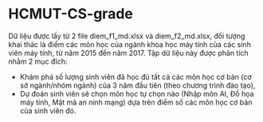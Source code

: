 # HCMUT-CS-grade

Dữ liệu được lấy từ 2 file diem_f1_md.xlsx và diem_f2_md.xlsx, đối tượng khai thác là điểm các môn học của ngành khoa học máy tính của các sinh viên máy tính, từ năm 2015 đến năm 2017. Tập dữ liệu này được phân tích nhằm 2 mục đích:
- Khám phá số lượng sinh viên đã học đủ tất cả các môn học cơ bản (cơ sở ngành/nhóm ngành) của 3 năm đầu tiên (theo chương trình đào tạo),
- Dự đoán sinh viên sẽ chọn môn học tự chọn nào (Nhập môn AI, Đồ họa máy tính, Mật mã an ninh mạng) dựa trên điểm số các môn học cơ bản của sinh viên đó.
